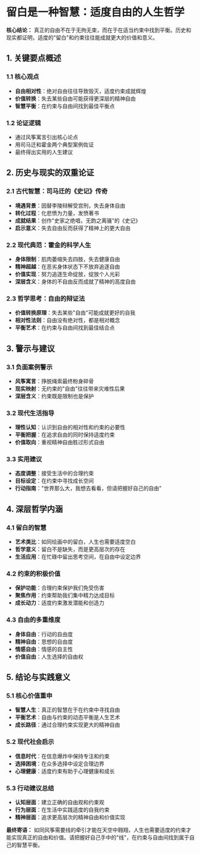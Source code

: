 # 留白是一种智慧：适度自由的人生哲学

**核心结论：** 真正的自由不在于无拘无束，而在于在适当约束中找到平衡。历史和现实都证明，适度的"留白"和约束往往能成就更大的价值和意义。

## 1. 关键要点概述

### 1.1 核心观点
- **自由相对性**：绝对自由往往导致毁灭，适度约束成就辉煌
- **价值转换**：失去某些自由可能获得更深层的精神自由
- **智慧平衡**：在约束与自由间找到最佳平衡点

### 1.2 论证逻辑
- 通过风筝寓言引出核心论点
- 用司马迁和霍金两个典型案例佐证
- 最终得出实用的人生建议

## 2. 历史与现实的双重论证

### 2.1 古代智慧：司马迁的《史记》传奇
- **境遇背景**：因替李陵辩解受宫刑，失去身体自由
- **转化过程**：化悲愤为力量，发愤著书
- **成就结果**：创作"史家之绝唱，无韵之离骚"的《史记》
- **启示意义**：失去自由反而获得了精神上的更大自由

### 2.2 现代典范：霍金的科学人生
- **身体限制**：肌肉萎缩失去四肢，失去健康自由
- **精神超越**：在恶劣身体状态下不放弃追逐自由
- **价值实现**：努力追逐生命绽放，绽放个人光彩
- **深层含义**：身体的不自由反而成就了精神的高度自由

### 2.3 哲学思考：自由的辩证法
- **价值转换原理**：失去某些"自由"可能成就更好的自我
- **相对性法则**：自由没有绝对性，都是相对概念
- **平衡艺术**：在约束与自由间找到最佳结合点

## 3. 警示与建议

### 3.1 负面案例警示
- **风筝寓言**：挣脱绳索最终粉身碎骨
- **现实映射**：无约束的"自由"往往带来灾难性后果
- **深层含义**：约束既是限制也是保护

### 3.2 现代生活指导
- **理性认知**：认识到自由的相对性和约束的必要性
- **平衡把握**：在追求自由的同时保持适度约束
- **价值取向**：重视精神自由胜过形式自由

### 3.3 实用建议
- **态度调整**：接受生活中的合理约束
- **目标设定**：在约束中寻找成长空间
- **行动指南**："世界那么大，我想去看看，但请把握好自己的自由"

## 4. 深层哲学内涵

### 4.1 留白的智慧
- **艺术类比**：如同绘画中的留白，人生也需要适度空白
- **哲学意义**：留白不是缺失，而是更高层次的存在
- **生活应用**：在忙碌中留出思考空间，在自由中设定边界

### 4.2 约束的积极价值
- **保护功能**：合理约束保护我们免受伤害
- **聚焦作用**：约束帮助我们集中精力达成目标
- **成长动力**：适度约束激发潜能和创造力

### 4.3 自由的多重维度
- **身体自由**：行动的自由度
- **精神自由**：思想的自由度
- **情感自由**：情感的自主性
- **价值自由**：人生选择的自由权

## 5. 结论与实践意义

### 5.1 核心价值重申
- **智慧人生**：真正的智慧在于在约束中寻找自由
- **平衡艺术**：自由与约束的动态平衡是人生艺术
- **成长路径**：通过合理约束实现更大的精神自由

### 5.2 现代社会启示
- **信息时代**：在信息爆炸中保持专注和约束
- **选择困境**：在众多选择中设定合理边界
- **心理健康**：适度约束有助于心理健康和成长

### 5.3 行动建议总结
- **认知层面**：建立正确的自由观和约束观
- **行为层面**：在生活中实践适度的自我约束
- **精神层面**：追求更高层次的精神自由和价值实现

**最终寄语：** 如同风筝需要线的牵引才能在天空中翱翔，人生也需要适度的约束才能实现真正的自由和价值。请把握好自己手中的"线"，在约束与自由间找到属于自己的智慧平衡。